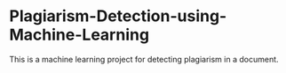 # Plagiarism-Detection-using-Machine-Learning
This is a machine learning project for detecting plagiarism in a document.
